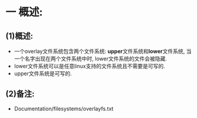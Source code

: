 # 一 概述:
## (1)概述:
- 一个overlay文件系统包含两个文件系统: **upper**文件系统和**lower**文件系统, 当一个名字出现在两个文件系统中时, lower文件系统的文件会被隐藏.
- lower文件系统可以是任意linux支持的文件系统且不需要是可写的.
- upper文件系统是可写的.

## (2)备注:
- Documentation/filesystems/overlayfs.txt